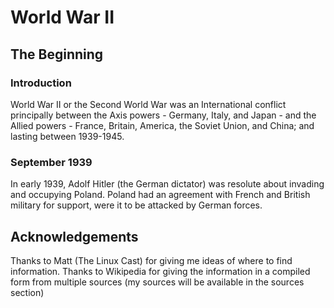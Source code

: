 # World War II
## The Beginning

### Introduction
World War II or the Second World War was an International conflict principally between the Axis powers - Germany, Italy, and Japan - and the Allied powers - France, Britain, America, the Soviet Union, and China; and lasting between 1939-1945.

### September 1939
In early 1939, Adolf Hitler (the German dictator) was resolute about invading and occupying Poland. Poland had an agreement with French and British military for support, were it to be attacked by German forces.









## Acknowledgements
Thanks to Matt (The Linux Cast) for giving me ideas of where to find information.
Thanks to Wikipedia for giving the information in a compiled form from multiple sources (my sources will be available in the sources section)
